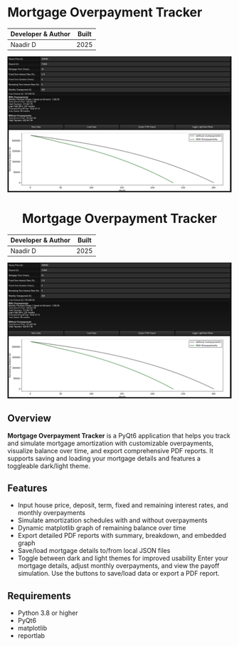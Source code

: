 # Mortgage Overpayment Tracker

| Developer & Author | Built                |
|--------------------|----------------------|
| Naadir D           | 2025                 |


![Alt text](screens/screen.JPG)


<div align="center">

# Mortgage Overpayment Tracker

| Developer & Author | Built          |
|--------------------|----------------|
| Naadir D           | 2025           |

![Alt text](screens/screen.JPG)

</div>


## Overview

**Mortgage Overpayment Tracker** is a PyQt6 application that helps you track and simulate mortgage amortization with customizable overpayments, visualize balance over time, and export comprehensive PDF reports. It supports saving and loading your mortgage details and features a toggleable dark/light theme.

## Features

- Input house price, deposit, term, fixed and remaining interest rates, and monthly overpayments
- Simulate amortization schedules with and without overpayments
- Dynamic matplotlib graph of remaining balance over time
- Export detailed PDF reports with summary, breakdown, and embedded graph
- Save/load mortgage details to/from local JSON files
- Toggle between dark and light themes for improved usability
Enter your mortgage details, adjust monthly overpayments, and view the payoff simulation. Use the buttons to save/load data or export a PDF report.

## Requirements

- Python 3.8 or higher
- PyQt6
- matplotlib
- reportlab
